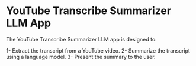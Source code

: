 # YouTube Transcribe Summarizer LLM App

The YouTube Transcribe Summarizer LLM app is designed to:

1- Extract the transcript from a YouTube video.
2- Summarize the transcript using a language model.
3- Present the summary to the user.
